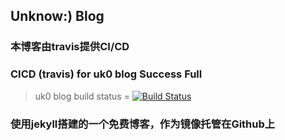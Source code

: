 ## Unknow:) Blog

### 本博客由travis提供CI/CD

### CICD (travis) for uk0 blog Success Full

>  uk0 blog build status = [![Build Status](https://travis-ci.org/uk0/uk0.github.io.svg?branch=master)](https://travis-ci.org/uk0/uk0.github.io)

### 使用jekyll搭建的一个免费博客，作为镜像托管在Github上


